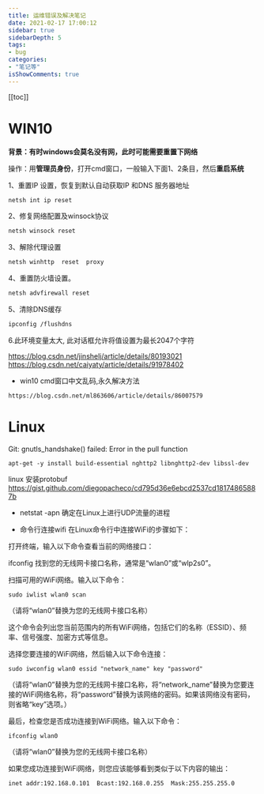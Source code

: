 ```yaml
---
title: 运维错误及解决笔记
date: 2021-02-17 17:00:12
sidebar: true
sidebarDepth: 5
tags:
- bug
categories:
- "笔记等"
isShowComments: true
---
```



[[toc]]
# WIN10

**背景：有时windows会莫名没有网，此时可能需要重置下网络**

操作：用**管理员身份**，打开cmd窗口，一般输入下面1、2条目，然后**重启系统**



1、重置IP 设置，恢复到默认自动获取IP 和DNS 服务器地址

```bash
netsh int ip reset
```

2、修复网络配置及winsock协议

```bash
netsh winsock reset
```

3、解除代理设置

```bash
netsh winhttp  reset  proxy
```

4、重置防火墙设置。

```bash
netsh advfirewall reset
```

5、清除DNS缓存

```bash
ipconfig /flushdns
```
6.此环境变量太大, 此对话框允许将值设置为最长2047个字符

https://blog.csdn.net/jinshelj/article/details/80193021
https://blog.csdn.net/caiyaty/article/details/91978402

- win10 cmd窗口中文乱码,永久解决方法

```
https://blog.csdn.net/ml863606/article/details/86007579
```

# Linux

Git: gnutls_handshake() failed: Error in the pull function
```
apt-get -y install build-essential nghttp2 libnghttp2-dev libssl-dev
```
linux 安装protobuf
https://gist.github.com/diegopacheco/cd795d36e6ebcd2537cd18174865887b



- netstat -apn
确定在Linux上进行UDP流量的进程


- 命令行连接wifi
在Linux命令行中连接WiFi的步骤如下：

打开终端，输入以下命令查看当前的网络接口：

ifconfig
找到您的无线网卡接口名称，通常是“wlan0”或“wlp2s0”。

扫描可用的WiFi网络。输入以下命令：
```
sudo iwlist wlan0 scan
```
（请将“wlan0”替换为您的无线网卡接口名称）

这个命令会列出您当前范围内的所有WiFi网络，包括它们的名称（ESSID）、频率、信号强度、加密方式等信息。

选择您要连接的WiFi网络，然后输入以下命令连接：
```
sudo iwconfig wlan0 essid "network_name" key "password"
```
（请将“wlan0”替换为您的无线网卡接口名称，将“network_name”替换为您要连接的WiFi网络名称，将“password”替换为该网络的密码。如果该网络没有密码，则省略“key”选项。）

最后，检查您是否成功连接到WiFi网络。输入以下命令：
```
ifconfig wlan0
```
（请将“wlan0”替换为您的无线网卡接口名称）

如果您成功连接到WiFi网络，则您应该能够看到类似于以下内容的输出：
```
inet addr:192.168.0.101  Bcast:192.168.0.255  Mask:255.255.255.0
```